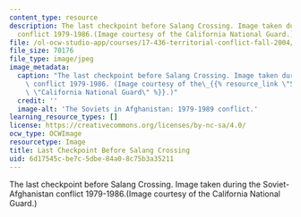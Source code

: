 ```yaml
---
content_type: resource
description: The last checkpoint before Salang Crossing. Image taken during the Soviet-Afghanistan
  conflict 1979-1986.(Image courtesy of the California National Guard.)
file: /ol-ocw-studio-app/courses/17-436-territorial-conflict-fall-2004/6d17545cbe7c5dbe84a08c75b3a35211_17-436f04.jpg
file_size: 70176
file_type: image/jpeg
image_metadata:
  caption: "The last checkpoint before Salang Crossing. Image taken during the Soviet-Afghanistan\
    \ conflict 1979-1986. (Image courtesy of the\_{{% resource_link \"5f382bd2-13d7-4d05-b34a-9a7d054b8da0\"\
    \ \"California National Guard\" %}}.)"
  credit: ''
  image-alt: 'The Soviets in Afghanistan: 1979-1989 conflict.'
learning_resource_types: []
license: https://creativecommons.org/licenses/by-nc-sa/4.0/
ocw_type: OCWImage
resourcetype: Image
title: Last Checkpoint Before Salang Crossing
uid: 6d17545c-be7c-5dbe-84a0-8c75b3a35211
---
```

The last checkpoint before Salang Crossing. Image taken during the Soviet-Afghanistan conflict 1979-1986.(Image courtesy of the California National Guard.)